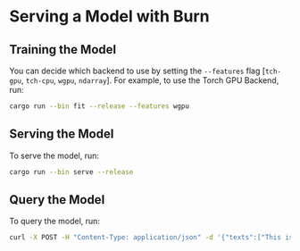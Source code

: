 # Serving a Model with Burn

## Training the Model

You can decide which backend to use by setting the `--features` flag [`tch-gpu`, `tch-cpu`, `wgpu`, `ndarray`]. For example, to use the Torch GPU Backend, run:

```bash
cargo run --bin fit --release --features wgpu
```

## Serving the Model

To serve the model, run:

```bash
cargo run --bin serve --release
```

## Query the Model

To query the model, run:

```bash
curl -X POST -H "Content-Type: application/json" -d '{"texts":["This is the first text", "This is the second text"]}' http://127.0.0.1:3030/classify
```

